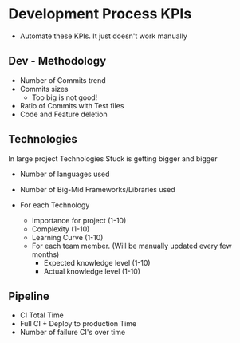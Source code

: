 # Development Process KPIs

- Automate these KPIs. It just doesn't work manually

## Dev - Methodology

- Number of Commits trend
- Commits sizes
  - Too big is not good!
- Ratio of Commits with Test files
- Code and Feature deletion

## Technologies

In large project Technologies Stuck is getting bigger and bigger

- Number of languages used
- Number of Big-Mid Frameworks/Libraries used

- For each Technology
  - Importance for project (1-10)
  - Complexity (1-10)
  - Learning Curve (1-10)
  - For each team member. (Will be manually updated every few months)
    - Expected knowledge level (1-10)
    - Actual knowledge level (1-10)

## Pipeline

- CI Total Time
- Full CI + Deploy to production Time
- Number of failure CI's over time

